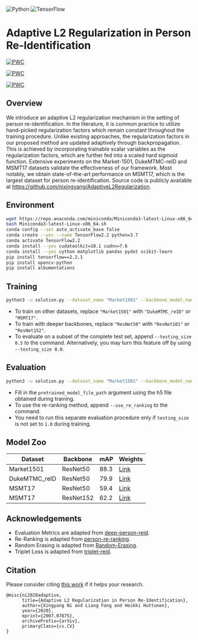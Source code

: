 ![Python](https://img.shields.io/badge/python-3.7-blue?style=flat-square&logo=python)
![TensorFlow](https://img.shields.io/badge/tensorflow-2.2.1-green?style=flat-square&logo=tensorflow)

# Adaptive L2 Regularization in Person Re-Identification

[![PWC](https://img.shields.io/endpoint.svg?url=https://paperswithcode.com/badge/adaptivereid-adaptive-l2-regularization-in/person-re-identification-on-msmt17)](https://paperswithcode.com/sota/person-re-identification-on-msmt17?p=adaptivereid-adaptive-l2-regularization-in)

[![PWC](https://img.shields.io/endpoint.svg?url=https://paperswithcode.com/badge/adaptivereid-adaptive-l2-regularization-in/person-re-identification-on-market-1501)](https://paperswithcode.com/sota/person-re-identification-on-market-1501?p=adaptivereid-adaptive-l2-regularization-in)

[![PWC](https://img.shields.io/endpoint.svg?url=https://paperswithcode.com/badge/adaptivereid-adaptive-l2-regularization-in/person-re-identification-on-dukemtmc-reid)](https://paperswithcode.com/sota/person-re-identification-on-dukemtmc-reid?p=adaptivereid-adaptive-l2-regularization-in)

## Overview

We introduce an adaptive L2 regularization mechanism in the setting of person re-identification.
In the literature, it is common practice to utilize hand-picked regularization factors which remain constant throughout the training procedure.
Unlike existing approaches, the regularization factors in our proposed method are updated adaptively through backpropagation.
This is achieved by incorporating trainable scalar variables as the regularization factors, which are further fed into a scaled hard sigmoid function.
Extensive experiments on the Market-1501, DukeMTMC-reID and MSMT17 datasets validate the effectiveness of our framework.
Most notably, we obtain state-of-the-art performance on MSMT17, which is the largest dataset for person re-identification.
Source code is publicly available at https://github.com/nixingyang/AdaptiveL2Regularization.

## Environment

```bash
wget https://repo.anaconda.com/miniconda/Miniconda3-latest-Linux-x86_64.sh
bash Miniconda3-latest-Linux-x86_64.sh
conda config --set auto_activate_base false
conda create --yes --name TensorFlow2.2 python=3.7
conda activate TensorFlow2.2
conda install --yes cudatoolkit=10.1 cudnn=7.6
conda install --yes cython matplotlib pandas pydot scikit-learn
pip install tensorflow==2.2.1
pip install opencv-python
pip install albumentations
```

## Training

```bash
python3 -u solution.py --dataset_name "Market1501" --backbone_model_name "ResNet50"
```

- To train on other datasets, replace `"Market1501"` with `"DukeMTMC_reID"` or `"MSMT17"`.
- To train with deeper backbones, replace `"ResNet50"` with `"ResNet101"` or `"ResNet152"`.
- To evaluate on a subset of the complete test set, append `--testing_size 0.5` to the command. Alternatively, you may turn this feature off by using `--testing_size 0.0`.

## Evaluation

```bash
python3 -u solution.py --dataset_name "Market1501" --backbone_model_name "ResNet50" --pretrained_model_file_path "?.h5" --output_folder_path "evaluation_only" --evaluation_only --freeze_backbone_for_N_epochs 0 --testing_size 1.0 --evaluate_testing_every_N_epochs 1
```

- Fill in the `pretrained_model_file_path` argument using the h5 file obtained during training.
- To use the re-ranking method, append `--use_re_ranking` to the command.
- You need to run this separate evaluation procedure only if `testing_size` is not set to `1.0` during training.

## Model Zoo

| Dataset | Backbone | mAP | Weights |
| - | - | - |- |
| Market1501 | ResNet50 | 88.3 | [Link](https://tuni-my.sharepoint.com/:u:/g/personal/xingyang_ni_tuni_fi/EbhPtp45rYFIlrOp4dfBUQEBY218NIYuXUTlax8SsqXqzA) |
| DukeMTMC_reID | ResNet50 | 79.9 | [Link](https://tuni-my.sharepoint.com/:u:/g/personal/xingyang_ni_tuni_fi/EYinialkEvBFgc1mXpxRWWYBv7wHZzFCDmdM_4XR7k6tSA) |
| MSMT17 | ResNet50 | 59.4 | [Link](https://tuni-my.sharepoint.com/:u:/g/personal/xingyang_ni_tuni_fi/EWeswQHZdLlOhzfSCaJm2MsB9DCa3aYomZ-pDG4Ww7Uoyw) |
| MSMT17 | ResNet152 | 62.2 | [Link](https://tuni-my.sharepoint.com/:u:/g/personal/xingyang_ni_tuni_fi/EYrv4y--tXlOm9u4QJEX4uwB22oBtpJjoXPBr_Ry7xUbxg) |

## Acknowledgements

- Evaluation Metrics are adapted from [deep-person-reid](https://github.com/KaiyangZhou/deep-person-reid/blob/v1.0.6/torchreid/metrics/rank_cylib/rank_cy.pyx).
- Re-Ranking is adapted from [person-re-ranking](https://github.com/zhunzhong07/person-re-ranking/blob/master/python-version/re_ranking_ranklist.py).
- Random Erasing is adapted from [Random-Erasing](https://github.com/zhunzhong07/Random-Erasing/blob/master/transforms.py).
- Triplet Loss is adapted from [triplet-reid](https://github.com/VisualComputingInstitute/triplet-reid/blob/master/loss.py).

## Citation

Please consider citing [this work](https://arxiv.org/abs/2007.07875) if it helps your research.

```
@misc{ni2020adaptive,
      title={Adaptive L2 Regularization in Person Re-Identification}, 
      author={Xingyang Ni and Liang Fang and Heikki Huttunen},
      year={2020},
      eprint={2007.07875},
      archivePrefix={arXiv},
      primaryClass={cs.CV}
}
```